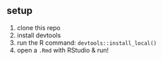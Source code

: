 ## setup
1. clone this repo
2. install devtools
3. run the R command: `devtools::install_local()`
4. open a `.Rmd` with RStudio & run!
